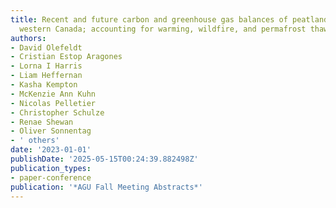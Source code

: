 ```yaml
---
title: Recent and future carbon and greenhouse gas balances of peatlands in boreal
  western Canada; accounting for warming, wildfire, and permafrost thaw.
authors:
- David Olefeldt
- Cristian Estop Aragones
- Lorna I Harris
- Liam Heffernan
- Kasha Kempton
- McKenzie Ann Kuhn
- Nicolas Pelletier
- Christopher Schulze
- Renae Shewan
- Oliver Sonnentag
- ' others'
date: '2023-01-01'
publishDate: '2025-05-15T00:24:39.882498Z'
publication_types:
- paper-conference
publication: '*AGU Fall Meeting Abstracts*'
---
```

